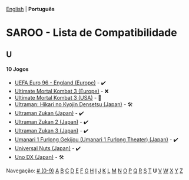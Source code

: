 [English](../en-us/U.md) | **Português**

# SAROO - Lista de Compatibilidade

## U

#### 10 Jogos

- [UEFA Euro 96 - England (Europe)](../../../Regions/Retails/Europe/MK-81180/01/README.md) - :heavy_check_mark:
- [Ultimate Mortal Kombat 3 (Europe)](../../../Regions/Retails/Europe/T-25403H/01/README.md) - :x:
- [Ultimate Mortal Kombat 3 (USA)](../../../Regions/Retails/USA/T-9701H/README.md) - :100:
- [Ultraman: Hikari no Kyojin Densetsu (Japan)](../../../Regions/Retails/Japan/T-13308G/README.md) - :hammer_and_wrench:
- [Ultraman Zukan (Japan)](../../../Regions/Retails/Japan/T-25501G/01/README.md) - :heavy_check_mark:
- [Ultraman Zukan 2 (Japan)](../../../Regions/Retails/Japan/T-25502G/01/README.md) - :heavy_check_mark:
- [Ultraman Zukan 3 (Japan)](../../../Regions/Retails/Japan/T-25505G/01/README.md) - :heavy_check_mark:
- [Umanari 1 Furlong Gekijou (Umanari 1 Furlong Theater) (Japan)](../../../Regions/Retails/Japan/T-35001G/01/README.md) - :heavy_check_mark:
- [Universal Nuts (Japan)](../../../Regions/Retails/Japan/T-36202G/01/README.md) - :heavy_check_mark:
- [Uno DX (Japan)](../../../Regions/Retails/Japan/T-26414G/README.md) - :hammer_and_wrench:

Navegação:
[# (0-9)](./09.md) [A](./A.md) [B](./B.md) [C](./C.md) [D](./D.md) [E](./E.md) [F](./F.md) [G](./G.md) [H](./H.md) [I](./I.md) [J](./J.md) [K](./K.md) [L](./L.md) [M](./M.md) [N](./N.md) [O](./O.md) [P](./P.md) [Q](./Q.md) [R](./R.md) [S](./S.md) [T](./T.md) **U** [V](./V.md) [W](./W.md) [X](./X.md) [Y](./Y.md) [Z](./Z.md)
